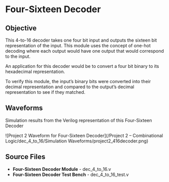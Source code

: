 # Four-Sixteen Decoder

## Objective

This 4-to-16 decoder takes one four bit input and outputs the sixteen bit representation of the input. This module uses the concept of one-hot decoding where each output would have one output that would correspond to the input. 

An application for this decoder would be to convert a four bit binary to its hexadecimal representation. 

To verify this module, the input’s binary bits were converted into their decimal representation and compared to the output’s decimal representation to see if they matched.

## Waveforms

Simulation results from the Verilog representation of this Four-Sixteen Decoder

![Project 2 Waveform for Four-Sixteen Decoder](/Project 2 – Combinational Logic/dec_4_to_16/Simulation Waveforms/project2_416decoder.png)

## Source Files
- **Four-Sixteen Decoder Module** - dec_4_to_16.v
- **Four-Sixteen Decoder Test Bench** - dec_4_to_16_test.v
